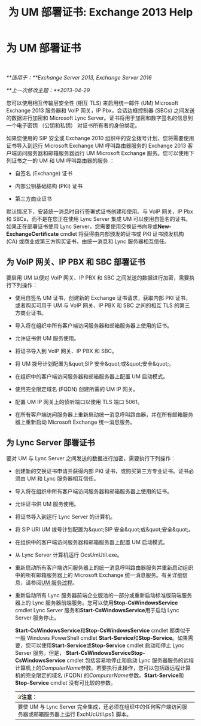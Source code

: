 ﻿---
title: '为 UM 部署证书: Exchange 2013 Help'
TOCTitle: 为 UM 部署证书
ms:assetid: 95658f6f-eac2-4674-90e7-f2d3f25c5242
ms:mtpsurl: https://technet.microsoft.com/zh-cn/library/Ee681661(v=EXCHG.150)
ms:contentKeyID: 52061538
ms.date: 05/21/2018
mtps_version: v=EXCHG.150
ms.translationtype: MT
---

# 为 UM 部署证书

 

_**适用于：**Exchange Server 2013, Exchange Server 2016_

_**上一次修改主题：**2013-04-29_

您可以使用相互传输层安全性 (相互 TLS) 来启用统一邮件 (UM) Microsoft Exchange 2013 服务器和 VoIP 网关，IP Pbx，会话边框控制器 (SBCs) 之间发送的数据进行加密和 Microsoft Lync Server。证书将用于加密和数字签名的信息到一个电子密钥 （公钥和私钥） 对证书所有者的身份绑定。

如果您使用的 SIP 安全或 Exchange 2010 组织中的安全拨号计划，您将需要使用证书导入到运行 Microsoft Exchange UM 呼叫路由器服务的 Exchange 2013 客户端访问服务器和邮箱服务器运行 UM Microsoft Exchange 服务。您可以使用下列证书之一的 UM 和 UM 呼叫路由器的服务 ︰

  - 自签名 (Exchange) 证书

  - 内部公钥基础结构 (PKI) 证书

  - 第三方商业证书

默认情况下，安装统一消息时自行签署式证书创建和使用。与 VoIP 网关，IP Pbx 和 SBCs，而不是在您正在使用 Lync Server 集成 UM 可以使用自签名的证书。如果正在部署证书使用 Lync Server，您需要使用交换证书向导或**New-ExchangeCertificate** cmdlet 将获得由内部颁发的证书或 PKI 证书颁发机构 (CA) 或商业或第三方购买证书，由统一消息和 Lync 服务器相互信任。

## 为 VoIP 网关、IP PBX 和 SBC 部署证书

要启用 UM 以便对 VoIP 网关、IP PBX 和 SBC 之间发送的数据进行加密，需要执行下列操作：

  - 使用自签名 UM 证书，创建新的 Exchange 证书请求，获取内部 PKI 证书，或者购买可用于 UM 与 VoIP 网关、IP PBX 和 SBC 之间的相互 TLS 的第三方商业证书。

  - 导入将在组织中所有客户端访问服务器和邮箱服务器上使用的证书。

  - 允许证书供 UM 服务使用。

  - 将证书导入到 VoIP 网关、IP PBX 和 SBC。

  - 将 UM 拨号计划配置为\&quot;SIP 安全\&quot;或\&quot;安全\&quot;。

  - 在组织中的客户端访问服务器和邮箱服务器上配置 UM 启动模式。

  - 使用完全限定域名 (FQDN) 创建所需的 UM IP 网关。

  - 配置 UM IP 网关上的侦听端口以使用 TLS 端口 5061。

  - 在所有客户端访问服务器上重新启动统一消息呼叫路由器，并在所有邮箱服务器上重新启动 Microsoft Exchange 统一消息服务。

## 为 Lync Server 部署证书

要对 UM 与 Lync Server 之间发送的数据进行加密，需要执行下列操作：

  - 创建新的交换证书申请并获得内部 PKI 证书，或购买第三方专业证书。证书必须由 UM 和 Lync 服务器相互信任。

  - 导入将在组织中所有客户端访问服务器和邮箱服务器上使用的证书。

  - 允许证书供 UM 服务使用。

  - 将证书导入到运行 Lync Server 的计算机。

  - 将 SIP URI UM 拨号计划配置为\&quot;SIP 安全\&quot;或\&quot;安全\&quot;。

  - 在组织中的客户端访问服务器和邮箱服务器上配置 UM 启动模式。

  - 从 Lync Server 计算机运行 OcsUmUtil.exe。

  - 重新启动所有客户端访问服务器上的统一消息呼叫路由器服务并重新启动组织中的所有邮箱服务器上的 Microsoft Exchange 统一消息服务。有关详细信息，请参阅[UM 服务过程](um-services-procedures-exchange-2013-help.md)。

  - 重新启动所有 Lync 服务器前端企业版池的一部分或重新启动标准版前端服务器上的 Lync 服务器前端服务。您可以使用**Stop-CsWindowsService** cmdlet Lync Server 服务和**Start-CsWindowsService**用于启动 Lync Server 服务停止。
    
    **Start-CsWindowsService**和**Stop-CsWindowsService** cmdlet 都类似于一般 Windows PowerShell cmdlet **Start-Service**和**Stop-Service**。如果需要，您可以使用**Start-Service**或**Stop-Service** cmdlet 启动和停止 Lync Server 服务。但是， **Start-CsWindowsServiceStop-CsWindowsService** cmdlet 包括容易地停止和启动 Lync 服务器服务的远程计算机上的*ComputerName*参数。若要执行此操作，您可以包括跟远程计算机的完全限定的域名 (FQDN) 的*ComputerName*参数。**Start-Service**和**Stop-Service** cmdlet 没有可比较的参数。
    
    <table>
    <thead>
    <tr class="header">
    <th><img src="images/Bb124558.note(EXCHG.150).gif" title="注意" alt="注意" />注意：</th>
    </tr>
    </thead>
    <tbody>
    <tr class="odd">
    <td>要使 UM 与 Lync Server 完全集成，还必须在组织中的任何客户端访问服务器或邮箱服务器上运行 ExchUcUtil.ps1 脚本。</td>
    </tr>
    </tbody>
    </table>

